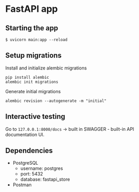 # FastAPI app

## Starting the app

```
$ uvicorn main:app --reload
```


## Setup migrations

Install and initialize alembic migrations
```
pip install alembic
alembic init migrations
```

Generate initial migrations
```
alembic revision --autogenerate -m "initial"
```

## Interactive testing

Go to `127.0.0.1:8000/docs` -> built in SWAGGER - built-in API documentation UI.


## Dependencies

* PostgreSQL
    - username: postgres
    - port: 5432
    - database: fastapi_store
* Postman

